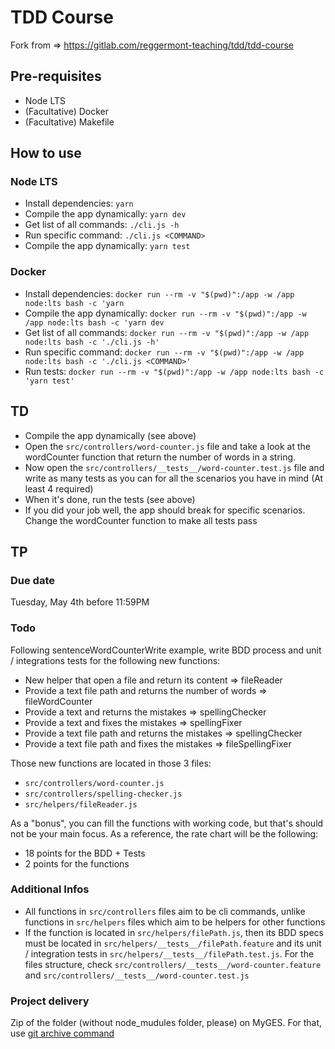 # TDD Course
Fork from => https://gitlab.com/reggermont-teaching/tdd/tdd-course

## Pre-requisites

- Node LTS
- (Facultative) Docker
- (Facultative) Makefile


## How to use

### Node LTS

- Install dependencies: `yarn`
- Compile the app dynamically: `yarn dev`
- Get list of all commands: `./cli.js -h`
- Run specific command: `./cli.js <COMMAND>`
- Compile the app dynamically: `yarn test`


### Docker

- Install dependencies: `docker run --rm -v "$(pwd)":/app -w /app node:lts bash -c 'yarn`
- Compile the app dynamically: `docker run --rm -v "$(pwd)":/app -w /app node:lts bash -c 'yarn dev`
- Get list of all commands: `docker run --rm -v "$(pwd)":/app -w /app node:lts bash -c './cli.js -h'`
- Run specific command: `docker run --rm -v "$(pwd)":/app -w /app node:lts bash -c './cli.js <COMMAND>'`
- Run tests: `docker run --rm -v "$(pwd)":/app -w /app node:lts bash -c 'yarn test'`


## TD

- Compile the app dynamically (see above)
- Open the `src/controllers/word-counter.js` file and take a look at the wordCounter function that return the number of words in a string.
- Now open the `src/controllers/__tests__/word-counter.test.js` file and write as many tests as you can for all the scenarios you have in mind (At least 4 required)
- When it's done, run the tests (see above)
- If you did your job well, the app should break for specific scenarios. Change the wordCounter function to make all tests pass

## TP

### Due date

Tuesday, May 4th before 11:59PM


### Todo

Following sentenceWordCounterWrite example, write BDD process and unit / integrations tests for the following new functions:

- New helper that open a file and return its content => fileReader
- Provide a text file path and returns the number of words => fileWordCounter
- Provide a text and returns the mistakes => spellingChecker
- Provide a text and fixes the mistakes => spellingFixer
- Provide a text file path and returns the mistakes => spellingChecker
- Provide a text file path and fixes the mistakes => fileSpellingFixer

Those new functions are located in those 3 files:

- `src/controllers/word-counter.js`
- `src/controllers/spelling-checker.js`
- `src/helpers/fileReader.js`

As a "bonus", you can fill the functions with working code, but that's should not be your main focus. As a reference, the rate chart will be the following:

- 18 points for the BDD + Tests
- 2 points for the functions


### Additional Infos

- All functions in `src/controllers` files aim to be cli commands, unlike functions in `src/helpers` files which aim to be helpers for other functions
- If the function is located in `src/helpers/filePath.js`, then its BDD specs must be located in `src/helpers/__tests__/filePath.feature` and its unit / integration tests in `src/helpers/__tests__/filePath.test.js`. For the files structure, check `src/controllers/__tests__/word-counter.feature` and `src/controllers/__tests__/word-counter.test.js`


### Project delivery

Zip of the folder (without node_mudules folder, please) on MyGES. For that, use [git archive command](https://git-scm.com/docs/git-archive)
